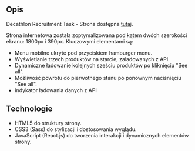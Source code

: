 ## Opis

Decathlon Recruitment Task - Strona dostępna [tutaj](https://decathlonpage.netlify.app/).

Strona internetowa została zoptymalizowana pod kątem dwóch szerokości ekranu: 1800px i 390px. Kluczowymi elementami są:

- Menu mobilne ukryte pod przyciskiem hamburger menu.
- Wyświetlanie trzech produktów na starcie, załadowanych z API.
- Dynamiczne ładowanie kolejnych sześciu produktów po kliknięciu "See all".
- Możliwość powrotu do pierwotnego stanu po ponownym naciśnięciu "See all".
- indykator ładowania danych z API

## Technologie

- HTML5 do struktury strony.
- CSS3 (Sass) do stylizacji i dostosowania wyglądu.
- JavaScript (React.js) do tworzenia interakcji i dynamicznych elementów strony.

